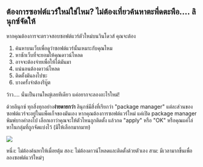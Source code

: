 <?php require("../../entete.php"); ?> <?php require("../../base.php"); ?> <?php require("../../fonctions.php"); ?>

<div id="corps">

<h2>ต้องการซอฟต์แวร์ใหม่ใช่ไหม? ไม่ต้องเที่ยวค้นหาตะพึ่ดตะพือ.... ลินุกซ์จัดให้</h2>

หากคุณต้องการจะตรวจสอบซอฟต์แวร์ตัวใหม่บนวินโดวส์ คุณจะต้อง

<ol>
<li>ค้นหาบนเว็บเพื่อดูว่าซอฟต์แวร์นั้นเหมาะกับคุณไหม</li>
<li>หาซักเว็บที่จะยอมให้คุณดาวน์โหลด</li>
<li>อาจจะต้องจ่ายเพื่อให้ได้มันมา</li>
<li>แน่นอนต้องดาวน์โหลด</li>
<li>ติดตั้งมันลงไปซะ</li>
<li>บางครั้งจำต้องรีบู๊ต</li>
</ol>

ว้าว.... นั่นเป็นงานใหญ่เลยทีเดียว แค่อยากจะลองอะไรใหม่!

ด้วยลินุกซ์ ทุกสิ่งทุกอย่าง<b>ง่ายดายกว่า</b> ลินุกซ์มีสิ่งที่เรียกว่า "package manager" แต่ละส่วนของซอฟต์แวร์จะอยู่ในแพ็คเก็จของมันเอง หากคุณต้องการซอฟต์แวร์ใหม่ แค่เปิด package manager พิมพ์บางคำลงไป เลือกเอาว่าคุณจะให้ตัวไหนถูกติดตั้ง แล้วกด "apply" หรือ "OK" หรือคุณแค่ไล่หาในกลุ่มที่ถูกจัดแบ่งไว้ (มีให้เลือกมากมาย)

<img src="Images/synaptic.png" />

หนึ่ง: ไม่ต้องค้นหาให้เมื่อยตุ้ม สอง: ไม่ต้องดาวน์โหลดและติดตั้งด้วยตัวเอง สาม: มีเวลามากขึ้นเพื่อลองซอฟต์แวร์ใหม่ๆ

</div>


